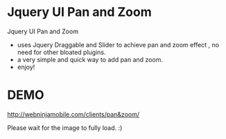 Jquery UI Pan and Zoom
============

Jquery UI Pan and Zoom

* uses Jquery Draggable and Slider to achieve pan and zoom effect , no need for other bloated plugins.
* a very simple and quick way to add pan and zoom.
* enjoy!

DEMO
============
http://webninjamobile.com/clients/pan&zoom/

Please wait for the image to fully load. :)